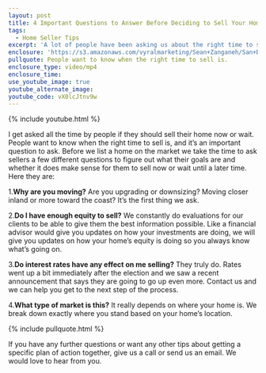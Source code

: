 ```yaml
---
layout: post
title: 4 Important Questions to Answer Before Deciding to Sell Your Home
tags:
  - Home Seller Tips
excerpt: 'A lot of people have been asking us about the right time to sell. The truth is, any time can be a good time if you have the right motivation.'
enclosure: 'https://s3.amazonaws.com/vyralmarketing/Sean+Zanganeh/San+Diego%2C+CA+Real+Estate+Should+I+Sell.mp4'
pullquote: People want to know when the right time to sell is.
enclosure_type: video/mp4
enclosure_time:
use_youtube_image: true
youtube_alternate_image:
youtube_code: vX0lcJtnv9w
---
```



{% include youtube.html %}

I get asked all the time by people if they should sell their home now or wait. People want to know when the right time to sell is, and it’s an important question to ask. Before we list a home on the market we take the time to ask sellers a few different questions to figure out what their goals are and whether it does make sense for them to sell now or wait until a later time. Here they are:

1.**Why are you moving?** Are you upgrading or downsizing? Moving closer inland or more toward the coast? It’s the first thing we ask.

2.**Do I have enough equity to sell?** We constantly do evaluations for our clients to be able to give them the best information possible. Like a financial advisor would give you updates on how your investments are doing, we will give you updates on how your home’s equity is doing so you always know what’s going on.&nbsp;

3.**Do interest rates have any effect on me selling?** They truly do. Rates went up a bit immediately after the election and we saw a recent announcement that says they are going to go up even more. Contact us and we can help you get to the next step of the process.

4.**What type of market is this?** It really depends on where your home is. We break down exactly where you stand based on your home’s location.

{% include pullquote.html %}

If you have any further questions or want any other tips about getting a specific plan of action together, give us a call or send us an email. We would love to hear from you.

&nbsp;